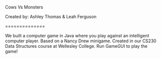 Cows Vs Monsters

Created by: Ashley Thomas & Leah Ferguson

==============

We built a computer game in Java where you play against an intelligent computer player. Based on a Nancy Drew minigame. Created in our CS230 Data Structures course at Wellesley College. Run GameGUI to play the game!
